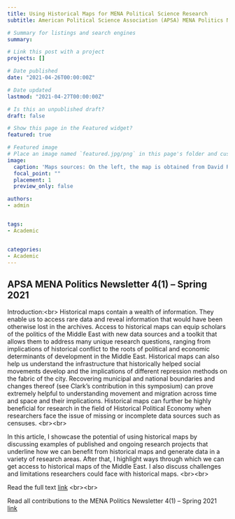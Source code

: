```yaml
---
title: Using Historical Maps for MENA Political Science Research
subtitle: American Political Science Association (APSA) MENA Politics Newsletter

# Summary for listings and search engines
summary: 

# Link this post with a project
projects: []

# Date published
date: "2021-04-26T00:00:00Z"

# Date updated
lastmod: "2021-04-27T00:00:00Z"

# Is this an unpublished draft?
draft: false

# Show this page in the Featured widget?
featured: true

# Featured image
# Place an image named `featured.jpg/png` in this page's folder and customize its options here.
image:
  caption: 'Maps sources: On the left, the map is obtained from David Rumsey Map Collection, 1915 Alexandria map by Ministry of Finance Egypt. On the right, the map of 1930 is from New York Public Library by Pincus and Princess Firyal Map Division'
  focal_point: ""
  placement: 1
  preview_only: false

authors:
- admin


tags:
- Academic


categories:
- Academic
---
```


## APSA MENA Politics Newsletter 4(1) – Spring 2021
Introduction:<br\>
Historical	maps	contain	a	wealth	of	information.	They	enable	us	to	access	rare	data and	reveal	information that	would	have been	otherwise	lost in the archives.	Access	to	historical	maps	can	equip	scholars	of	the	politics	of	the	Middle	East	with	new	data sources	and	a	toolkit	that	allows	them to	address	many	unique	research	questions, ranging	from	implications	of	historical	conflict	to	the	roots	of	political	and	economic determinants	of	development	in	the	Middle	East.	Historical	maps	can	also	help	us understand	 the	infrastructure	 that	 historically	 helped	 social	movements	 develop	and	 the implications	 of	 different	 repression	 methods	 on	 the	 fabric	 of	 the	 city.	Recovering municipal	 and	 national	 boundaries	 and changes thereof (see Clark’s	contribution	 in	 this	 symposium)	 can	 prove	 extremely	 helpful	 to	 understanding	movement	and	migration	across time	and	space	and	 their	implications.	Historical	maps	can	further	be	highly	beneficial	for	research	in	the	field	of Historical	Political	Economy	when researchers	 face	 the	issue	 of	missing	 or	incomplete	 data	 sources	such	as	censuses.	<br\><br\>

In	 this	 article,	 I	 showcase	 the	 potential	 of	 using	 historical	 maps	 by	 discussing	examples	 of	published	and	 ongoing	 research	projects	 that underline	how	we	can	benefit	from	historical	maps	and	generate data in	a	variety	of	research	areas.	After	that,	 I	 highlight	ways	 through	 which we can	 get	 access	 to	 historical	maps	 of the	Middle	East.	 I	also	discuss	challenges	and	limitations	researchers	could	 face	with historical	maps. <br\><br\>

Read the full text [link](https://apsamena.org/wp-content/uploads/2021/04/10.-Elshehawy_finalcorrections-FINAL.pdf) <br\><br\>

Read all contributions to the MENA Politics Newsletter 4(1) – Spring 2021 [link](https://apsamena.org/mena-politics-newsletter-41-spring-2021/)


